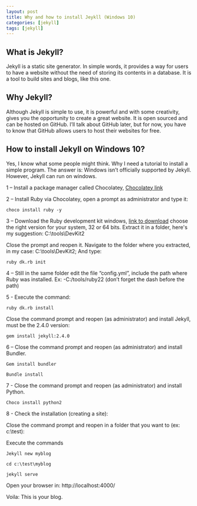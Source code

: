 ```yaml
---
layout: post
title: Why and how to install Jeykll (Windows 10)
categories: [jekyll]
tags: [jekyll]
---
```


## What is Jekyll?

Jekyll is a static site generator. In simple words, it provides a way for users to have a website without the need of storing its contents in a database. It is a tool to build sites and blogs, like this one.

## Why Jekyll?

Although Jekyll is simple to use, it is powerful and with some creativity, gives you the opportunity to create a great website. It is open sourced and can be hosted on GitHub. I’ll talk about GitHub later, but for now, you have to know that GitHub allows users to host their websites for free.

## How to install Jekyll on Windows 10?

Yes, I know what some people might think. Why I need a tutorial to install a simple program. The answer is: Windows isn’t officially supported by Jekyll. However, Jekyll can run on windows.

1 – Install a package manager called Chocolatey, [Chocolatey link][link to Chocolatey]

2 – Install Ruby via Chocolatey, open a prompt as administrator and type it:

    choco install ruby -y

3 – Download the Ruby development kit windows, [link to download][ruby download] choose the right version for your system, 32 or 64 bits. Extract it in a folder, here's my suggestion: C:\tools\DevKit2

Close the prompt and reopen it. Navigate to the folder where you extracted, in my case: C:\tools\DevKit2; And type: 

    ruby dk.rb init

4 – Still in the same folder edit the file “config.yml”, include the path where Ruby was installed. Ex: -C:/tools/ruby22 (don’t forget the dash before the path)

5 - Execute the command:

    ruby dk.rb install

Close the command prompt and reopen (as administrator) and install Jekyll, must be the 2.4.0 version:

    gem install jekyll:2.4.0
    
6 – Close the command prompt and reopen (as administrator) and install Bundler.

    Gem install bundler
    
    Bundle install
    
7 - Close the command prompt and reopen (as administrator) and install Python.

    Choco install python2

8 -  Check the installation (creating a site):

Close the command prompt and reopen in a folder that you want to (ex: c:\test\):

Execute the commands

    Jekyll new myblog

    cd c:\test\myblog

    jekyll serve

Open your browser in: http://localhost:4000/

Voila: This is your blog.

[link to Chocolatey]: https://chocolatey.org/install
[ruby download]:      http://rubyinstaller.org/downloads/
